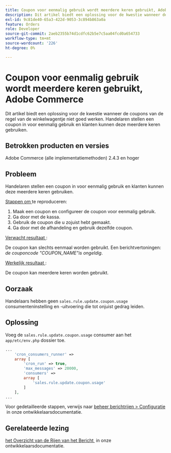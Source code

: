```yaml
---
title: Coupon voor eenmalig gebruik wordt meerdere keren gebruikt, Adobe Commerce
description: Dit artikel biedt een oplossing voor de kwestie wanneer de coupons van de regel van de winkelwagentje niet goed werken. Handelaren stellen een coupon in voor eenmalig gebruik en klanten kunnen deze meerdere keren gebruiken.
exl-id: 9c81de40-65a3-422d-9053-3c894b863a0a
feature: Orders
role: Developer
source-git-commit: 2aeb2355b74d1cdfc62b5e7c5aa04fcd0a654733
workflow-type: tm+mt
source-wordcount: '226'
ht-degree: 0%

---
```


# Coupon voor eenmalig gebruik wordt meerdere keren gebruikt, Adobe Commerce

Dit artikel biedt een oplossing voor de kwestie wanneer de coupons van de regel van de winkelwagentje niet goed werken. Handelaren stellen een coupon in voor eenmalig gebruik en klanten kunnen deze meerdere keren gebruiken.


## Betrokken producten en versies

Adobe Commerce (alle implementatiemethoden) 2.4.3 en hoger

## Probleem

Handelaren stellen een coupon in voor eenmalig gebruik en klanten kunnen deze meerdere keren gebruiken.

<u> Stappen om </u> te reproduceren:

1. Maak een coupon en configureer de coupon voor eenmalig gebruik.
1. Ga door met de kassa.
1. Gebruik de coupon die u zojuist hebt gemaakt.
1. Ga door met de afhandeling en gebruik dezelfde coupon.

<u> Verwacht resultaat </u>:

De coupon kan slechts eenmaal worden gebruikt. Een berichtvertoningen: *de couponcode &quot;COUPON_NAME&quot;is ongeldig*.

<u> Werkelijk resultaat </u>:

De coupon kan meerdere keren worden gebruikt.


## Oorzaak

Handelaars hebben geen `sales.rule.update.coupon.usage` consumenteninstelling en -uitvoering die tot onjuist gedrag leiden.

## Oplossing

Voeg de `sales.rule.update.coupon.usage` consumer aan het `app/etc/env.php` dossier toe.

```php
...
    'cron_consumers_runner' =>
    array [
        'cron_run' => true,
        'max_messages' => 20000,
        'consumers' =>
        array [
            'sales.rule.update.coupon.usage'
        ]
    ],
...
```

Voor gedetailleerde stappen, verwijs naar [&#x200B; beheer berichtrijen > Configuratie &#x200B;](https://experienceleague.adobe.com/nl/docs/commerce-operations/configuration-guide/message-queues/manage-message-queues#configuration) in onze ontwikkelaarsdocumentatie.

## Gerelateerde lezing

[&#x200B; het Overzicht van de Rijen van het Bericht &#x200B;](https://experienceleague.adobe.com/nl/docs/commerce-operations/configuration-guide/message-queues/message-queue-framework) in onze ontwikkelaarsdocumentatie.
